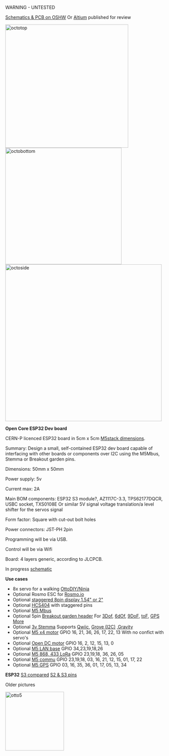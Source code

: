 WARNING - UNTESTED

[Schematics & PCB on OSHW](https://easyeda.com/editor#id=da7541c8079445a7816d1372d3d80049|e3e073f3abd441e48838caebd0ee7998) Or [Altium](https://365.altium.com/files/BA03C7A3-E264-4782-99DA-AFD7CA988E91?openedFrom=files) published for review

<img width="386" alt="octotop" src="https://user-images.githubusercontent.com/400875/152702400-da8aab47-0ba9-4d3f-9ca0-3ab297e621ff.png">
<img width="365" alt="octobottom" src="https://user-images.githubusercontent.com/400875/152702404-46cbf59d-ac2c-49ab-9e30-9f5ad47ae5b2.png">
<img width="491" alt="octoside" src="https://user-images.githubusercontent.com/400875/152702418-0e77ae77-7978-4ed4-89d6-6e295d37960a.png">





**Open Core ESP32 Dev board**

CERN-P licenced ESP32 board  in 5cm x 5cm [M5stack dimensions](https://shop.m5stack.com/collections/stack-series).

Summary: Design a small, self-contained ESP32 dev board capable of interfacing with other boards or components over I2C using the M5Mbus, Stemma or Breakout garden pins.

Dimensions: 50mm x 50mm

Power supply: 5v 

Current max: 2A

Main BOM components: ESP32 S3 module?, AZ1117C-3.3, TPS62177DQCR, USBC socket, TXS0108E Or similar 5V signal voltage translation/a level shifter for the servos signal

Form factor: Square with cut-out bolt holes

Power connectors: JST-PH 2pin

Programming will be via USB.

Control will be via Wifi

Board: 4 layers generic, according to JLCPCB.

In progress [schematic](https://easyeda.com/editor#id=da7541c8079445a7816d1372d3d80049)


**Use cases**
- 8x servo for a walking [OttoDIY/Ninja](https://www.ottodiy.com/) 
- Optional Rosmo ESC for [Rosmo.io](https://rosmo.io)
- Optional [staggered 8pin display 1.54" or 2"](http://www.lcdwiki.com/1.54inch_IPS_Module)
- Optional [HCS404](https://github.com/rosmo-robot/Rosmo_3D/issues/6) with staggered pins
- Optional [M5 Mbus](https://forum.m5stack.com/topic/360/m5stack-fire-pinout-leaflet)
- Optional 5pin [Breakout garden header](https://shop.pimoroni.com/collections/breakout-garden) For [3Dof](https://shop.pimoroni.com/products/msa301-3dof-motion-sensor-breakout), [6dOf](https://shop.pimoroni.com/products/lsm303d-6dof-motion-sensor-breakout), [9DoF](https://shop.pimoroni.com/products/icm20948),  [toF](https://shop.pimoroni.com/products/vl53l1x-breakout), [GPS](https://shop.pimoroni.com/products/pa1010d-gps-breakout) [More](https://shop.pimoroni.com/?q=breakout+garden)
- Optional [3v Stemma](https://www.tomshardware.com/features/stemma-vs-qwiic-vs-grove-connectors) Supports [Qwiic](https://www.reddit.com/r/electronics/comments/8lhxwg/sparkfuns_qwiic_standard_for_modular_i2c_devices/), [Grove (I2C)](https://thepihut.com/products/qwiic-cable-grove-adapter-100mm) ,[Gravity](https://learn.adafruit.com/introducing-adafruit-stemma-qt/dfrobot-gravity)
- Optional [M5 x4 motor](https://docs.m5stack.com/en/module/lego_plus) GPIO 16, 21, 36, 26, 17, 22, 13 With no confict with servo's
- Optional [Open DC motor](https://github.com/tomorrow56/M5Stack_Motor_Driver/blob/master/M5_Moter_v02_schematics.pdf) GPIO 16, 2, 12, 15, 13, 0
- Optional [M5 LAN base](https://m5stack.oss-cn-shenzhen.aliyuncs.com/resource/docs/schematic/Bases/lan_base.pdf) GPIO 34,23,19,18,26
- Optional [M5 868, 433 LoRa](https://docs.m5stack.com/en/module/lora868) GPIO 23,19,18, 36, 26, 05
- Optional [M5 commu](https://docs.m5stack.com/en/module/commu) GPIO 23,19,18, 03, 16, 21, 12, 15, 01, 17, 22
- Optional [M5 GPS](https://docs.m5stack.com/en/module/gps) GPIO 03, 16, 35, 36, 01, 17, 05, 13, 34

**ESP32**
[S3 compared](https://www.cnx-software.com/2022/01/12/esp32-s3-esp32-c3-esp8266-modules-comparison/)
[S2 & S3 pins](https://twitter.com/eMbeddedHome/status/1458108024053239816/photo/3)

Older pictures

<img width="184" alt="otto5" src="https://user-images.githubusercontent.com/400875/150679018-b0bb5ad0-db5d-4c06-ad89-1fea6cc3b11b.png">

